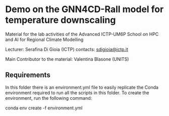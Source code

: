 # Demo on the GNN4CD-Rall model for temperature downscaling
Material for the lab activities of the Advanced ICTP-UM6P School on HPC and AI for Regional Climate Modelling

Lecturer: Serafina Di Gioia (ICTP)
contacts: sdigioia@ictp.it


Main Contributor to the material: Valentina Blasone (UNITS)

## Requirements

In this folder there is an environment.yml file to easily replicate the Conda environment required to run all the scripts in this folder. To create the environment, run the following command:

conda env create -f environment.yml
